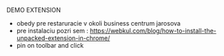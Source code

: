 DEMO EXTENSION

- obedy pre restaruracie v okoli business centrum jarosova
- pre instalaciu pozri sem : https://webkul.com/blog/how-to-install-the-unpacked-extension-in-chrome/
- pin on toolbar and click